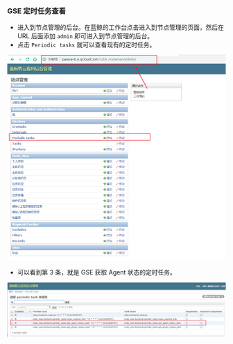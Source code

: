 ### GSE 定时任务查看

- 进入到节点管理的后台。在蓝鲸的工作台点击进入到节点管理的页面，然后在 URL 后面添加 `admin` 即可进入到节点管理的后台。
- 点击 `Periodic tasks` 就可以查看现有的定时任务。

![admin](../assets/admin-1560507964987.png)


- 可以看到第 3 条，就是 GSE 获取 Agent 状态的定时任务。

![task](../assets/task.png)
